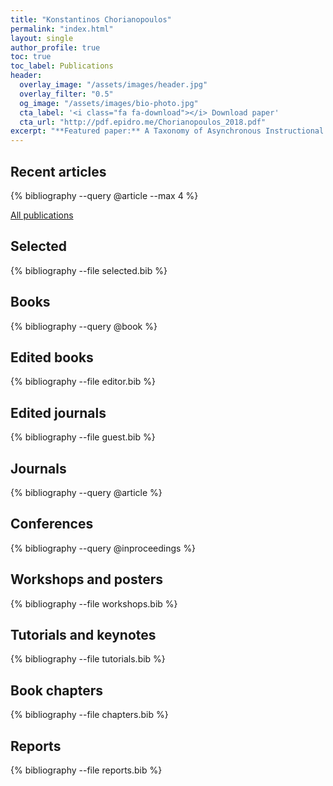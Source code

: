 ```yaml
---
title: "Konstantinos Chorianopoulos"
permalink: "index.html"
layout: single
author_profile: true
toc: true
toc_label: Publications
header:
  overlay_image: "/assets/images/header.jpg"
  overlay_filter: "0.5"
  og_image: "/assets/images/bio-photo.jpg"
  cta_label: '<i class="fa fa-download"></i> Download paper'
  cta_url: "http://pdf.epidro.me/Chorianopoulos_2018.pdf"
excerpt: "**Featured paper:** A Taxonomy of Asynchronous Instructional Video Styles"
---
```


## Recent articles 

{% bibliography --query @article --max 4 %}

[All publications](https://pdf.epidro.me)

## Selected

{% bibliography --file selected.bib %}

## Books

{% bibliography --query @book %}

## Edited books

{% bibliography --file editor.bib %}

## Edited journals

{% bibliography --file guest.bib %}

## Journals

{% bibliography --query @article %}

## Conferences

{% bibliography --query @inproceedings %}

## Workshops and posters

{% bibliography --file workshops.bib %}

## Tutorials and keynotes

{% bibliography --file tutorials.bib %}

## Book chapters

{% bibliography --file chapters.bib %}

## Reports

{% bibliography --file reports.bib %}
